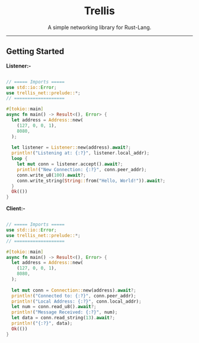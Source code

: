 
<div style="text-align: center;">
    <h1>Trellis</h1>
    <p>A simple networking library for Rust-Lang.</p>
</div>

----

## Getting Started

**Listener:-**
````rust

// ===== Imports =====
use std::io::Error;
use trellis_net::prelude::*;
// ===================

#[tokio::main]
async fn main() -> Result<(), Error> {
  let address = Address::new(
    (127, 0, 0, 1),
    8080,
  );
  
  let listener = Listener::new(address).await?;
  println!("Listening at: {:?}", listener.local_addr);
  loop {
    let mut conn = listener.accept().await?;
    println!("New Connection: {:?}", conn.peer_addr);
    conn.write_u8(100).await?;
    conn.write_string(String::from("Hello, World!")).await?;
  }
  Ok(())
}

````

**Client:-**
````rust

// ===== Imports =====
use std::io::Error;
use trellis_net::prelude::*;
// ===================

#[tokio::main]
async fn main() -> Result<(), Error> {
  let address = Address::new(
    (127, 0, 0, 1),
    8080,
  );
  
  let mut conn = Connection::new(address).await?;
  println!("Connected to: {:?}", conn.peer_addr);
  println!("Local Address: {:?}", conn.local_addr);
  let num = conn.read_u8().await?;
  println!("Message Received: {:?}", num);
  let data = conn.read_string(13).await?;
  println!("{:?}", data);
  Ok(())
}

````